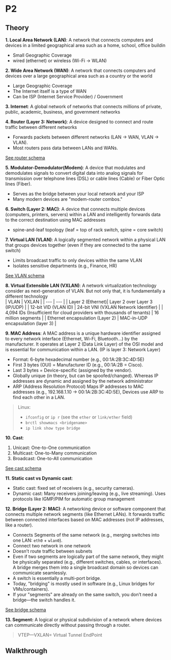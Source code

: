 # P2

## Theory
__1. Local Area Network (LAN)__: A network that connects computers and devices in a limited geographical area such as a home, school, office buildin
- Small Geographic Coverage
- wired (ethernet) or wireless (Wi-Fi -> WLAN)

__2. Wide Area Network (WAN)__: A network that connects computers and devices over a large geographical area such as a country or the world
- Large Geographic Coverage
- The Internet itself is a type of WAN
- Can be ISP (Internet Service Provider) / Government

__3. Internet__: A global network of networks that connects millions of private, public, academic, business, and government networks

__4. Router (Layer 3: Network)__: A device designed to connect and route traffic between different networks
- Forwards packets between different networks (LAN → WAN, VLAN → VLAN).
- Most routers pass data between LANs and WANs.

[See router schema](../routing-diagram.png)


__5. Modulator-Demodulator(Modem)__: A device that modulates and demodulates signals to convert digital data into analog signals for transmission over telephone lines (DSL) or cable lines (Cable) or Fiber Optic lines (Fiber).
- Serves as the bridge between your local network and your ISP
- Many modern devices are "modem-router combos."

__6. Switch (Layer 2: MAC)__: A device that connects multiple devices (computers, printers, servers) within a LAN and intelligently forwards data to the correct destination using MAC addresses
- spine-and-leaf topology (leaf = top of rack switch, spine = core switch)

__7. Virtual LAN (VLAN)__: A logically segmented network within a physical LAN that groups devices together (even if they are connected to the same switch)
- Limits broadcast traffic to only devices within the same VLAN
- Isolates sensitive departments (e.g., Finance, HR)  

[See VLAN schema](../VLAN_Concept.svg.png)



__8. Virtual Extensible LAN (VXLAN)__: A network virtualization technology consider as next-generation of VLAN. But not only that, it is fundamentally a different technology  
| VLAN | VXLAN |
| --- | --- |
| Layer 2 (Ethernet)| Layer 2 over Layer 3 (IP/UDP) |
| 12-bit VID (VLAN ID) | 24-bit VNI (VXLAN Network Identifier) |
| 4,094 IDs (Insufficient for cloud providers with thousands of tenants) | 16 million segments |
| Ethernet encapsulation (Layer 2) | MAC-in-UDP encapsulation (layer 3) |

__9. MAC Address__: A MAC address is a unique hardware identifier assigned to every network interface (Ethernet, Wi-Fi, Bluetooth...) by the manufacturer. It operates at Layer 2 (Data Link Layer) of the OSI model and is essential for communication within a LAN. (IP is layer 3: Network Layer)
- Format: 6-byte hexadecimal number (e.g., 00:1A:2B:3C:4D:5E)
- First 3 bytes (OUI) = Manufacturer ID (e.g., 00:1A:2B = Cisco).
- Last 3 bytes = Device-specific (assigned by the vendor).
- Globally unique (in theory, but can be spoofed/changed). Whereas IP addresses are dynamic and assigned by the network administrator
- ARP (Address Resolution Protocol) Maps IP addresses to MAC addresses (e.g., 192.168.1.10 → 00:1A:2B:3C:4D:5E), Devices use ARP to find each other in a LAN.

> Linux:
> - `ifconfig` or `ip r` (see the `ether` or `link/ether` field)
> - `brctl showmacs <bridgename>`
> - `ip link show type bridge`


__10. Cast__:
1. Unicast: One-to-One communication
3. Multicast: One-to-Many communication
2. Broadcast: One-to-All communication  

[See cast schema](../Screenshot-from-2025-04-01-14-53-03.png)


__11. Static cast vs Dynamic cast__:
- Static cast: fixed set of receivers (e.g., security cameras).
- Dynamic cast: Many receivers joining/leaving (e.g., live streaming). Uses protocols like IGMP/PIM for automatic group management

__12. Bridge (Layer 2: MAC)__: A networking device or software component that connects multiple network segments (like Ethernet LANs). It forwards traffic between connected interfaces based on MAC addresses (not IP addresses, like a router).
 - Connects	Segments of the same network (e.g., merging switches into one LAN: `eth0` + `wlan0`).
 - Connect two network in one network
 - Doesn’t route traffic between subnets
 - Even if two segments are logically part of the same network, they might be physically separated (e.g., different switches, cables, or interfaces). A bridge merges them into a single broadcast domain so devices can communicate seamlessly.
 - A switch is essentially a multi-port bridge.
 - Today, "bridging" is mostly used in software (e.g., Linux bridges for VMs/containers).
 - If your "segments" are already on the same switch, you don’t need a bridge—the switch handles it.

[See bridge schema](../Network_Bridging.png)

__13. Segment:__ A logical or physical subdivision of a network where devices can communicate directly without passing through a router.


> VTEP—VXLAN= Virtual Tunnel EndPoint

## Walkthrough
